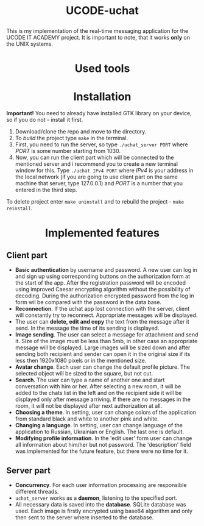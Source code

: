 # <p align=center>UCODE-uchat</p>

This is my implementation of the real-time messaging application for the UCODE IT ACADEMY project. It is important to note, that it works **only** on the UNIX systems.

<h1 align=center> Used tools </h1>

<h1 align=center> Installation </h1>

**Important!** You need to already have installed GTK library on your device, so if you do not - install it first.
1. Download/clone the repo and move to the directory.
2. To *build* the project type ```make``` in the terminal.
3. First, you need to run the server, so type ```./uchat_server PORT``` where *PORT* is some number starting from 1030.
4. Now, you can run the client part which will be connected to the mentioned server and i recommend you to create a new terminal window for this. Type ```./uchat IPv4 PORT``` where *IPv4* is your address in the local network (if you are going to use client part on the same machine that server, type 127.0.0.1) and *PORT* is a number that you entered in the third step. 

To delete project enter ```make uninstall``` and to rebuild the project - ```make reinstall```.

<h1 align=center> Implemented features </h1>

<h2> Client part </h2>

*  **Basic authentication** by username and password. A new user can log in and sign up using corresponding buttons on the authorization form at the start of the app. After the registration password will be encoded using improved Caesar encrypting algorithm without the possibility of decoding. During the authorization encrypted password from the log in form wil be compared with the password in the data base.
*  **Reconnection**. If the uchat app lost connection with the server, client will constantly try to reconnect. Appropriate messages will be displayed.
*  The user can **delete, edit and copy** the text from the message after it send. In the message the time of its sending is displayed.
*  **Image sending**. The user can select a message for attachment and send it. Size of the image must be less than 5mb, in other case an appropriate message will be displayed. Large images will be sized down and after sending both recipient and sender can open it in the original size if its less then 1920x1080 pixels or in the mentioned size.
*  **Avatar change**. Each user can change the default profile picture. The selected object will be sized to the square, but not cut.
* **Search**. The user can type a name of another one and start conversation with him or her. After selecting a new room, it will be added to the chats list in the left and on the recipient side it will be displayed only after message arriving. If there are no messages in the room, it will not be displayed after next authorization at all.
* **Choosing a theme**. In setting, user can change colors of the application from standard black and white to another pink and white.
* **Changing a language**. In setting, user can change language of the application to Russian, Ukrainian or English. The last one is default.
* **Modifying profile information**. In the 'edit user' form user can change all information about him/her but not password. The 'description' field was implemented for the future feature, but there were no time for it.

<h2> Server part </h2>

* **Concurrency**. For each user information processing are responsible different threads.
* ```uchat_server``` works as a **daemon**, listening to the specified port. 
* All necessary data is saved into the **database**. SQLite database was used. Each image is firstly encrypted using base64 algorithm and only then sent to the server where inserted to the database.
